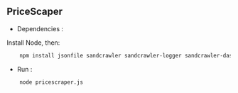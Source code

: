 PriceScaper
-----------

+ Dependencies :

Install Node, then:

```bash
    npm install jsonfile sandcrawler sandcrawler-logger sandcrawler-dashboard
```

+ Run :

```bash
    node pricescraper.js
```

